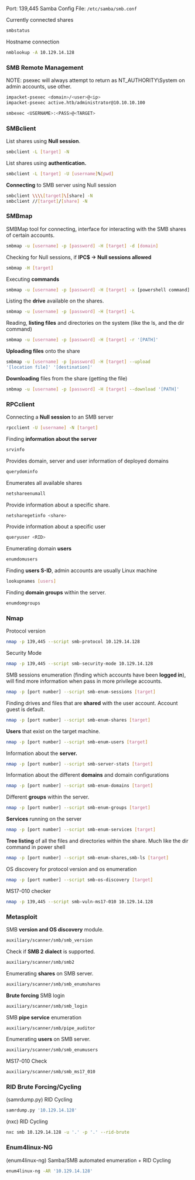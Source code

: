 Port: 139,445
Samba Config File: `/etc/samba/smb.conf`

Currently connected shares
```bash
smbstatus
```
Hostname connection 
```bash
nmblookup -A 10.129.14.128
```
### SMB Remote Management
NOTE: psexec will always attempt to return as NT_AUTHORITY\System on admin accounts, use other.
```bash
impacket-psexec <domain>/<user>@<ip> 
impacket-psexec active.htb/administrator@10.10.10.100

smbexec <USERNAME>:<PASS>@<TARGET>
```
### SMBclient
List shares using **Null session**.
```bash
smbclient -L [target] -N
```
List shares using **authentication.**
```bash
smbclient -L [target] -U [username]%[pwd]
```
**Connecting** to SMB server using Null session
```bash
smbclient \\\\[target]\[share] -N 
smbclient //[target]/[share] -N
```
### SMBmap
SMBMap tool for connecting, interface for interacting with the SMB shares of certain accounts.
```bash
smbmap -u [username] -p [password] -H [target] -d [domain]
```
Checking for Null sessions, if **IPC$ → Null sessions allowed**
```bash
smbmap -H [target]
```
Executing **commands** 
```bash
smbmap -u [username] -p [password] -H [target] -x [powershell command]
```
Listing the **drive** available on the shares.
```bash
smbmap -u [username] -p [password] -H [target] -L
```
Reading, **listing files** and directories on the system (like the ls, and the dir command)
```bash
smbmap -u [username] -p [password] -H [target] -r '[PATH]'
```
**Uploading files** onto the share
```bash
smbmap -u [username] -p [password] -H [target] --upload 
'[location file]' '[destination]'
```
**Downloading** files from the share (getting the file)
```bash
smbmap -u [username] -p [password] -H [target] --download '[PATH]'
```
### RPCclient
Connecting a **Null session** to an SMB server
```bash
rpcclient -U [username] -N [target]
```
Finding **information about the server**
```bash
srvinfo
```
Provides domain, server and user information of deployed domains
```bash
querydominfo
```
Enumerates all available shares
```bash
netshareenumall
```
Provide information about a specific share.
```bash
netsharegetinfo <share>
```
Provide information about a specific user
```bash
queryuser <RID>
```
Enumerating domain **users**
```bash
enumdomusers
```
Finding **users S-ID**, admin accounts are usually Linux machine
```bash
lookupnames [users]
```
Finding **domain groups** within the server.
```bash
enumdomgroups
```
### Nmap
Protocol version
```bash
nmap -p 139,445 --script smb-protocol 10.129.14.128
```
Security Mode
```bash
nmap -p 139,445 --script smb-security-mode 10.129.14.128
```
SMB sessions enumeration (finding which accounts have been **logged in**), will find more information when pass in more privilege accounts.
```bash
nmap -p [port number] --script smb-enum-sessions [target]
```
Finding drives and files that are **shared** with the user account. Account guest is default.
```bash
nmap -p [port number] --script smb-enum-shares [target]
```
**Users** that exist on the target machine.
```bash
nmap -p [port number] --script smb-enum-users [target]
```
Information about the **server.**
```bash
nmap -p [port number] --script smb-server-stats [target]
```
Information about the different **domains** and domain configurations
```bash
nmap -p [port number] --script smb-enum-domains [target]
```
Different **groups** within the server.
```bash
nmap -p [port number] --script smb-enum-groups [target]
```
**Services** running on the server
```bash
nmap -p [port number] --script smb-enum-services [target]
```
**Tree listing** of all the files and directories within the share. Much like the dir command in power shell
```bash
nmap -p [port number] --script smb-enum-shares,smb-ls [target]
```
OS discovery for protocol version and os enumeration
```bash
nmap -p [port number] --script smb-os-discovery [target]
```
MS17-010 checker
```bash
nmap -p 139,445 --script smb-vuln-ms17-010 10.129.14.128
```
### Metasploit
SMB **version and OS discovery** module.
```bash
auxiliary/scanner/smb/smb_version
```
Check if **SMB 2 dialect** is supported.
```bash
auxiliary/scanner/smb/smb2
```
Enumerating **shares** on SMB server.
```bash
auxiliary/scanner/smb/smb_enumshares
```
**Brute forcing** SMB login
```bash
auxiliary/scanner/smb/smb_login
```
SMB **pipe service** enumeration
```bash
auxiliary/scanner/smb/pipe_auditor
```
Enumerating **users** on SMB server.
```bash
auxiliary/scanner/smb/smb_enumusers
```
MS17-010 Check
```bash
auxiliary/scanner/smb/smb_ms17_010
```
### RID Brute Forcing/Cycling
(samrdump.py) RID Cycling
```bash
samrdump.py '10.129.14.128'
```
(nxc) RID Cycling
```bash
nxc smb 10.129.14.128 -u '.' -p '.' --rid-brute
```
### Enum4linux-NG
(enum4linux-ng) Samba/SMB automated enumeration + RID Cycling
```bash
enum4linux-ng -AR '10.129.14.128'
```